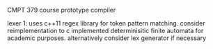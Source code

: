 CMPT 379 course prototype compiler

lexer 1:
	uses c++11 regex library for token pattern matching. consider reimplementation to c implemented determinisitic finite automata for academic purposes. alternatively consider lex generator if necessary